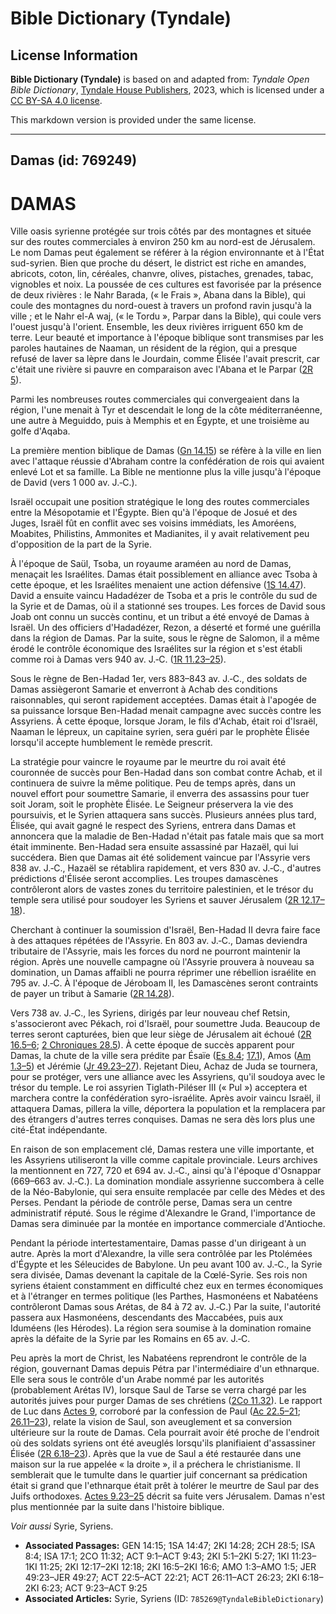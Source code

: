 # Bible Dictionary (Tyndale)

## License Information

**Bible Dictionary (Tyndale)** is based on and adapted from: _Tyndale Open Bible Dictionary_, [Tyndale House Publishers](https://tyndaleopenresources.com/), 2023, which is licensed under a [CC BY-SA 4.0 license](https://creativecommons.org/licenses/by-sa/4.0/legalcode.en).

This markdown version is provided under the same license.



--------------------------------

## Damas (id: 769249)

DAMAS
=====

Ville oasis syrienne protégée sur trois côtés par des montagnes et située sur des routes commerciales à environ 250 km au nord\-est de Jérusalem. Le nom Damas peut également se référer à la région environnante et à l'État sud\-syrien. Bien que proche du désert, le district est riche en amandes, abricots, coton, lin, céréales, chanvre, olives, pistaches, grenades, tabac, vignobles et noix. La poussée de ces cultures est favorisée par la présence de deux rivières : le Nahr Barada, (« le Frais », Abana dans la Bible), qui coule des montagnes du nord\-ouest à travers un profond ravin jusqu'à la ville ; et le Nahr el\-A waj, (« le Tordu », Parpar dans la Bible), qui coule vers l'ouest jusqu'à l'orient. Ensemble, les deux rivières irriguent 650 km de terre. Leur beauté et importance à l'époque biblique sont transmises par les paroles hautaines de Naaman, un résident de la région, qui a presque refusé de laver sa lèpre dans le Jourdain, comme Élisée l'avait prescrit, car c'était une rivière si pauvre en comparaison avec l'Abana et le Parpar ([2R 5](https://ref.ly/2Kgs5:1-2Kgs5:27)).

Parmi les nombreuses routes commerciales qui convergeaient dans la région, l'une menait à Tyr et descendait le long de la côte méditerranéenne, une autre à Meguiddo, puis à Memphis et en Égypte, et une troisième au golfe d'Aqaba.

La première mention biblique de Damas ([Gn 14\.15](https://ref.ly/Gen14:15)) se réfère à la ville en lien avec l'attaque réussie d'Abraham contre la confédération de rois qui avaient enlevé Lot et sa famille. La Bible ne mentionne plus la ville jusqu'à l'époque de David (vers 1 000 av. J.‑C.).

Israël occupait une position stratégique le long des routes commerciales entre la Mésopotamie et l'Égypte. Bien qu'à l'époque de Josué et des Juges, Israël fût en conflit avec ses voisins immédiats, les Amoréens, Moabites, Philistins, Ammonites et Madianites, il y avait relativement peu d'opposition de la part de la Syrie.

À l'époque de Saül, Tsoba, un royaume araméen au nord de Damas, menaçait les Israélites. Damas était possiblement en alliance avec Tsoba à cette époque, et les Israélites menaient une action défensive ([1S 14\.47](https://ref.ly/1Sam14:47)). David a ensuite vaincu Hadadézer de Tsoba et a pris le contrôle du sud de la Syrie et de Damas, où il a stationné ses troupes. Les forces de David sous Joab ont connu un succès continu, et un tribut a été envoyé de Damas à Israël. Un des officiers d'Hadadézer, Rezon, a déserté et formé une guérilla dans la région de Damas. Par la suite, sous le règne de Salomon, il a même érodé le contrôle économique des Israélites sur la région et s'est établi comme roi à Damas vers 940 av. J.‑C. ([1R 11\.23–25](https://ref.ly/1Kgs11:23-1Kgs11:25)).

Sous le règne de Ben\-Hadad 1er, vers 883–843 av. J.‑C., des soldats de Damas assiègeront Samarie et enverront à Achab des conditions raisonnables, qui seront rapidement acceptées. Damas était à l'apogée de sa puissance lorsque Ben\-Hadad menait campagne avec succès contre les Assyriens. À cette époque, lorsque Joram, le fils d'Achab, était roi d'Israël, Naaman le lépreux, un capitaine syrien, sera guéri par le prophète Élisée lorsqu'il accepte humblement le remède prescrit.

La stratégie pour vaincre le royaume par le meurtre du roi avait été couronnée de succès pour Ben\-Hadad dans son combat contre Achab, et il continuera de suivre la même politique. Peu de temps après, dans un nouvel effort pour soumettre Samarie, il enverra des assassins pour tuer soit Joram, soit le prophète Élisée. Le Seigneur préservera la vie des poursuivis, et le Syrien attaquera sans succès. Plusieurs années plus tard, Élisée, qui avait gagné le respect des Syriens, entrera dans Damas et annoncera que la maladie de Ben\-Hadad n'était pas fatale mais que sa mort était imminente. Ben\-Hadad sera ensuite assassiné par Hazaël, qui lui succédera. Bien que Damas ait été solidement vaincue par l'Assyrie vers 838 av. J.‑C., Hazaël se rétablira rapidement, et vers 830 av. J.‑C., d'autres prédictions d'Élisée seront accomplies. Les troupes damascènes contrôleront alors de vastes zones du territoire palestinien, et le trésor du temple sera utilisé pour soudoyer les Syriens et sauver Jérusalem ([2R 12\.17–18](https://ref.ly/2Kgs12:17-2Kgs12:18)).

Cherchant à continuer la soumission d'Israël, Ben\-Hadad II devra faire face à des attaques répétées de l'Assyrie. En 803 av. J.‑C., Damas deviendra tributaire de l'Assyrie, mais les forces du nord ne pourront maintenir la région. Après une nouvelle campagne où l'Assyrie prouvera à nouveau sa domination, un Damas affaibli ne pourra réprimer une rébellion israélite en 795 av. J.‑C. À l'époque de Jéroboam II, les Damascènes seront contraints de payer un tribut à Samarie ([2R 14\.28](https://ref.ly/2Kgs14:28)).

Vers 738 av. J.‑C., les Syriens, dirigés par leur nouveau chef Retsin, s'associeront avec Pékach, roi d'Israël, pour soumettre Juda. Beaucoup de terres seront capturées, bien que leur siège de Jérusalem ait échoué ([2R 16\.5–6](https://ref.ly/2Kgs16:5-2Kgs16:6); [2 Chroniques 28\.5](https://ref.ly/2Chr28:5)). À cette époque de succès apparent pour Damas, la chute de la ville sera prédite par Ésaïe ([Es 8\.4](https://ref.ly/Isa8:4); [17\.1](https://ref.ly/Isa17:1)), Amos ([Am 1\.3–5](https://ref.ly/Amos1:3-Amos1:5)) et Jérémie ([Jr 49\.23–27](https://ref.ly/Jer49:23-Jer49:27)). Rejetant Dieu, Achaz de Juda se tournera, pour se protéger, vers une alliance avec les Assyriens, qu'il soudoya avec le trésor du temple. Le roi assyrien Tiglath\-Piléser III (« Pul ») acceptera et marchera contre la confédération syro\-israélite. Après avoir vaincu Israël, il attaquera Damas, pillera la ville, déportera la population et la remplacera par des étrangers d'autres terres conquises. Damas ne sera dès lors plus une cité\-État indépendante.

En raison de son emplacement clé, Damas restera une ville importante, et les Assyriens utiliseront la ville comme capitale provinciale. Leurs archives la mentionnent en 727, 720 et 694 av. J.‑C., ainsi qu'à l'époque d'Osnappar (669–663 av. J.‑C.). La domination mondiale assyrienne succombera à celle de la Néo\-Babylonie, qui sera ensuite remplacée par celle des Mèdes et des Perses. Pendant la période de contrôle perse, Damas sera un centre administratif réputé. Sous le régime d'Alexandre le Grand, l'importance de Damas sera diminuée par la montée en importance commerciale d'Antioche.

Pendant la période intertestamentaire, Damas passe d'un dirigeant à un autre. Après la mort d'Alexandre, la ville sera contrôlée par les Ptolémées d'Égypte et les Séleucides de Babylone. Un peu avant 100 av. J.‑C., la Syrie sera divisée, Damas devenant la capitale de la Cœlé\-Syrie. Ses rois non syriens étaient constamment en difficulté chez eux en termes économiques et à l'étranger en termes politique (les Parthes, Hasmonéens et Nabatéens contrôleront Damas sous Arétas, de 84 à 72 av. J.‑C.) Par la suite, l'autorité passera aux Hasmonéens, descendants des Maccabées, puis aux Iduméens (les Hérodes). La région sera soumise à la domination romaine après la défaite de la Syrie par les Romains en 65 av. J.‑C.

Peu après la mort de Christ, les Nabatéens reprendront le contrôle de la région, gouvernant Damas depuis Pétra par l'intermédiaire d'un ethnarque. Elle sera sous le contrôle d'un Arabe nommé par les autorités (probablement Arétas IV), lorsque Saul de Tarse se verra chargé par les autorités juives pour purger Damas de ses chrétiens ([2Co 11\.32](https://ref.ly/2Cor11:32)). Le rapport de Luc dans [Actes 9](https://ref.ly/Acts9:1-Acts9:43), corroboré par la confession de Paul ([Ac 22\.5–21](https://ref.ly/Acts22:5-Acts22:21); [26\.11–23](https://ref.ly/Acts26:11-Acts26:23)), relate la vision de Saul, son aveuglement et sa conversion ultérieure sur la route de Damas. Cela pourrait avoir été proche de l'endroit où des soldats syriens ont été aveuglés lorsqu'ils planifiaient d'assassiner Élisée ([2R 6\.18–23](https://ref.ly/2Kgs6:18-2Kgs6:23)). Après que la vue de Saul a été restaurée dans une maison sur la rue appelée « la droite », il a préchera le christianisme. Il semblerait que le tumulte dans le quartier juif concernant sa prédication était si grand que l'ethnarque était prêt à tolérer le meurtre de Saul par des Juifs orthodoxes. [Actes 9\.23–25](https://ref.ly/Acts9:23-Acts9:25) décrit sa fuite vers Jérusalem. Damas n'est plus mentionnée par la suite dans l'histoire biblique.

*Voir aussi* Syrie, Syriens.

* **Associated Passages:** GEN 14:15; 1SA 14:47; 2KI 14:28; 2CH 28:5; ISA 8:4; ISA 17:1; 2CO 11:32; ACT 9:1–ACT 9:43; 2KI 5:1–2KI 5:27; 1KI 11:23–1KI 11:25; 2KI 12:17–2KI 12:18; 2KI 16:5–2KI 16:6; AMO 1:3–AMO 1:5; JER 49:23–JER 49:27; ACT 22:5–ACT 22:21; ACT 26:11–ACT 26:23; 2KI 6:18–2KI 6:23; ACT 9:23–ACT 9:25
* **Associated Articles:** Syrie, Syriens (ID: `785269@TyndaleBibleDictionary`)

